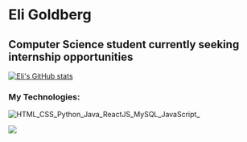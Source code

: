 # Eli Goldberg

<h2>Computer Science student currently seeking internship opportunities</h2>

[![Eli's GitHub stats](https://github-readme-stats.vercel.app/api?username=goldbee2&count_private=true&show_icons=true&theme=aura_dark)](https://github.com/goldbee2/)

<h3>My Technologies:</h3>

![HTML_CSS_Python_Java_ReactJS_MySQL_JavaScript_](https://pimp-my-readme.webapp.io/pimp-my-readme/technology?technology=HTML_CSS_Python_Java_ReactJS_MySQL_JavaScript_)

<img src="https://github-profile-trophy.vercel.app/?username=goldbee2&margin-w=5&theme=radical"/>


<!--
**Goldbee2/Goldbee2** is a ✨ _special_ ✨ repository because its `README.md` (this file) appears on your GitHub profile.

Here are some ideas to get you started:

- 🔭 I’m currently working on ...
- 🌱 I’m currently learning ...
- 👯 I’m looking to collaborate on ...
- 🤔 I’m looking for help with ...
- 💬 Ask me about ...
- 📫 How to reach me: ...
- 😄 Pronouns: ...
- ⚡ Fun fact: ...
-->
